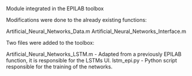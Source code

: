Module integrated in the EPILAB toolbox

Modifications were done to the already existing functions:

  Artificial_Neural_Networks_Data.m
  Artificial_Neural_Networks_Interface.m


Two files were added to the toolbox:

  Artificial_Neural_Networks_LSTM.m - Adapted from a previously EPILAB function, it is responsible for the LSTMs UI.
  lstm_epi.py - Python script responsible for the training of the networks.

